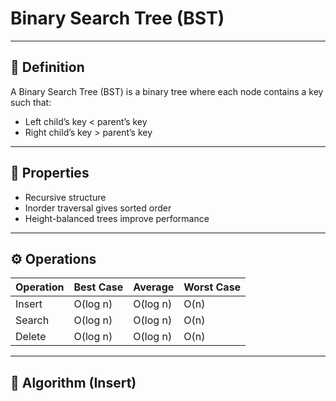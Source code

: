 # Binary Search Tree (BST)

---

## 🧠 Definition
A Binary Search Tree (BST) is a binary tree where each node contains a key such that:
- Left child’s key < parent’s key  
- Right child’s key > parent’s key  

---

## 🧮 Properties
- Recursive structure
- Inorder traversal gives sorted order
- Height-balanced trees improve performance

---

## ⚙️ Operations
| Operation | Best Case | Average | Worst Case |
|------------|------------|----------|-------------|
| Insert     | O(log n)  | O(log n) | O(n) |
| Search     | O(log n)  | O(log n) | O(n) |
| Delete     | O(log n)  | O(log n) | O(n) |

---

## 🔢 Algorithm (Insert)

